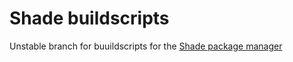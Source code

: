 # Shade buildscripts

Unstable branch for buuildscripts for the [Shade package manager](https://www.github.com/shade-linux/shade)

